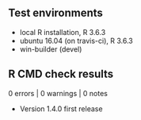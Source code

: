 ## Test environments
* local R installation, R 3.6.3
* ubuntu 16.04 (on travis-ci), R 3.6.3
* win-builder (devel)


## R CMD check results

0 errors | 0 warnings | 0 notes

* Version 1.4.0 first release
